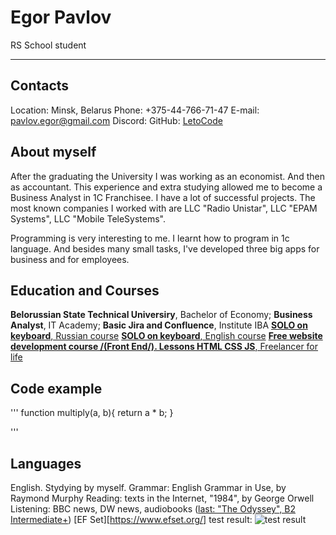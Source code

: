 # Egor Pavlov

RS School student

---

## Contacts

Location: Minsk, Belarus
Phone: +375-44-766-71-47
E-mail: pavlov.egor@gmail.com
Discord:
GitHub: [LetoCode](https://github.com/LetoCode)

## About myself

After the graduating the University I was working as an economist. And then as accountant.
This experience and extra studying allowed me to become a Business Analyst in 1C Franchisee.
I have a lot of successful projects. The most known companies I worked with are LLC "Radio Unistar",
LLC "EPAM Systems", LLC "Mobile TeleSystems".

Programming is very interesting to me. I learnt how to program in 1c language. And besides many small tasks, I've developed three big apps for business and for employees.

## Education and Courses

**Belorussian State Technical Universiry**, Bachelor of Economy;
**Business Analyst**, IT Academy;
**Basic Jira and Confluence**, Institute IBA
[**SOLO on keyboard**, Russian course](https://solo.nabiraem.ru/study/rus)
[**SOLO on keyboard**, English course](https://solo.nabiraem.ru/study/eng)
[**Free website development course /(Front End/). Lessons HTML CSS JS**, Freelanсer for life](https://www.youtube.com/playlist?list=PLM6XATa8CAG4F9nAIYNS5oAiPotxwLFIr)

## Code example

'''
function multiply(a, b){
return a \* b;
}

'''

## Languages

English. Stydying by myself.
Grammar: English Grammar in Use, by Raymond Murphy
Reading: texts in the Internet, "1984", by George Orwell
Listening: BBC news, DW news, audiobooks ([last: "The Odyssey", B2 Intermediate+](https://english-e-reader.net/book/the-odyssey-homer))
[EF Set][https://www.efset.org/] test result:
![test result](/img/)
